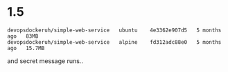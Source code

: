 # 1.5

```
devopsdockeruh/simple-web-service   ubuntu    4e3362e907d5   5 months ago   83MB
devopsdockeruh/simple-web-service   alpine    fd312adc88e0   5 months ago   15.7MB
```

and secret message runs..